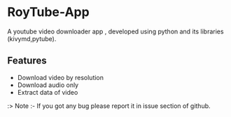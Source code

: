 # RoyTube-App
A youtube video downloader app , developed using python and its libraries (kivymd,pytube).

## Features 
- Download video by resolution 
- Download audio only
- Extract data of video

:> Note :- If you got any bug please report it in issue section of github. 
